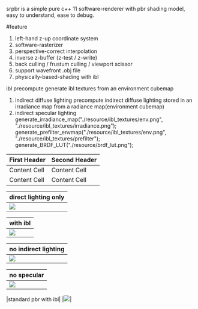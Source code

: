 srpbr is a simple pure c++ 11 software-renderer with pbr shading model, easy to understand, ease to debug.

#feature
1. left-hand z-up coordinate system
2. software-rasterizer
3. perspective-correct interpolation
4. inverse z-buffer (z-test / z-write)
5. back culling / frustum culling / viewport scissor 
6. support wavefront .obj file
7. physically-based-shading with ibl

ibl precompute
generate ibl textures from an environment cubemap
1. indirect diffuse lighting
precompute indirect diffuse lighting stored in an irradiance map from a radiance map(environment cubemap) 
2. indirect specular lighting
generate_irradiance_map("./resource/ibl_textures/env.png", "./resource/ibl_textures/irradiance.png");
generate_prefilter_envmap("./resource/ibl_textures/env.png", "./resource/ibl_textures/prefilter");
generate_BRDF_LUT("./resource/brdf_lut.png");


| First Header  | Second Header |
| ------------- | ------------- |
| Content Cell  | Content Cell  |
| Content Cell  | Content Cell  |

|direct lighting only|
| ------------- |
|![](https://github.com/niepp/srpbr/blob/main/images/direct%20lighting%20only.png)|


|with ibl|
| ------------- |
|![](https://github.com/niepp/srpbr/blob/main/images/constant%20color%20with%20ibl.png)|


|no indirect lighting|
| ------------- |
|![](https://github.com/niepp/srpbr/blob/main/images/no%20indirect%20lighting.png)|

|no specular|
| ------------- |
|![](https://github.com/niepp/srpbr/blob/main/images/no%20specular.png)|

|standard pbr with ibl|
|![](https://github.com/niepp/srpbr/blob/main/images/standard%20pbr%20with%20ibl.png)|


